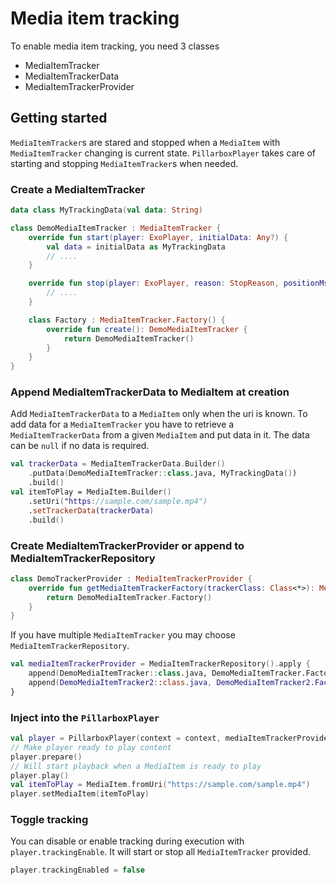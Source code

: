 # Media item tracking

To enable media item tracking, you need 3 classes

- MediaItemTracker
- MediaItemTrackerData
- MediaItemTrackerProvider

## Getting started

`MediaItemTracker`s are stared and stopped when a `MediaItem` with `MediaItemTracker` changing is current state.
`PillarboxPlayer` takes care of starting and stopping `MediaItemTracker`s when needed.

### Create a MediaItemTracker

```kotlin
data class MyTrackingData(val data: String)

class DemoMediaItemTracker : MediaItemTracker {
    override fun start(player: ExoPlayer, initialData: Any?) {
        val data = initialData as MyTrackingData
        // ....
    }

    override fun stop(player: ExoPlayer, reason: StopReason, positionMs: Long) {
        // ....
    }

    class Factory : MediaItemTracker.Factory() {
        override fun create(): DemoMediaItemTracker {
            return DemoMediaItemTracker()
        }
    }
}
```

### Append MediaItemTrackerData to MediaItem at creation

Add `MediaItemTrackerData` to a `MediaItem` only when the uri is known. To add data for a `MediaItemTracker` you have to retrieve
a `MediaItemTrackerData` from a given `MediaItem` and put data in it. The data can be `null` if no data is required.

```kotlin
val trackerData = MediaItemTrackerData.Builder()
    .putData(DemoMediaItemTracker::class.java, MyTrackingData())
    .build()
val itemToPlay = MediaItem.Builder()
    .setUri("https://sample.com/sample.mp4")
    .setTrackerData(trackerData)
    .build()
```

### Create MediaItemTrackerProvider or append to MediaItemTrackerRepository

```kotlin
class DemoTrackerProvider : MediaItemTrackerProvider {
    override fun getMediaItemTrackerFactory(trackerClass: Class<*>): MediaItemTracker.Factory {
        return DemoMediaItemTracker.Factory()
    }
}
```

If you have multiple `MediaItemTracker` you may choose `MediaItemTrackerRepository`.

```kotlin
val mediaItemTrackerProvider = MediaItemTrackerRepository().apply {
    append(DemoMediaItemTracker::class.java, DemoMediaItemTracker.Factory())
    append(DemoMediaItemTracker2::class.java, DemoMediaItemTracker2.Factory())
}
```

### Inject into the `PillarboxPlayer`

```kotlin
val player = PillarboxPlayer(context = context, mediaItemTrackerProvider = mediaItemTrackerProvider)
// Make player ready to play content
player.prepare()
// Will start playback when a MediaItem is ready to play
player.play()
val itemToPlay = MediaItem.fromUri("https://sample.com/sample.mp4")
player.setMediaItem(itemToPlay)
```

### Toggle tracking

You can disable or enable tracking during execution with `player.trackingEnable`. It will start or stop all `MediaItemTracker` provided.

```kotlin
player.trackingEnabled = false
```


